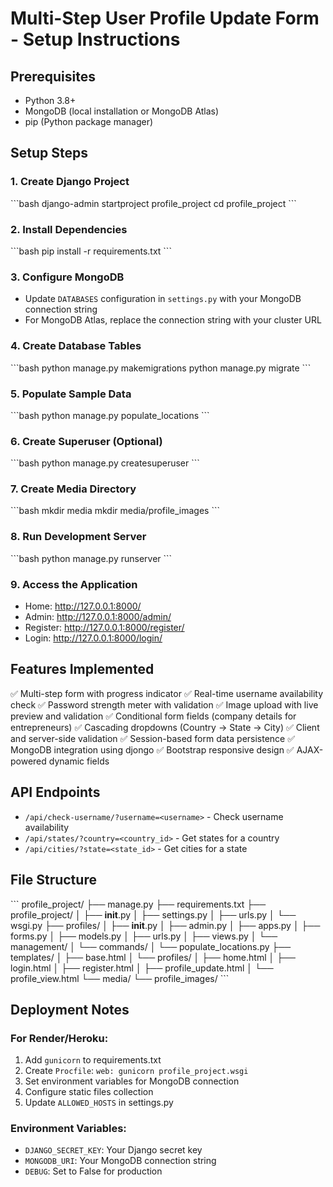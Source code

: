 # Multi-Step User Profile Update Form - Setup Instructions

## Prerequisites
- Python 3.8+
- MongoDB (local installation or MongoDB Atlas)
- pip (Python package manager)

## Setup Steps

### 1. Create Django Project
\`\`\`bash
django-admin startproject profile_project
cd profile_project
\`\`\`

### 2. Install Dependencies
\`\`\`bash
pip install -r requirements.txt
\`\`\`

### 3. Configure MongoDB
- Update `DATABASES` configuration in `settings.py` with your MongoDB connection string
- For MongoDB Atlas, replace the connection string with your cluster URL

### 4. Create Database Tables
\`\`\`bash
python manage.py makemigrations
python manage.py migrate
\`\`\`

### 5. Populate Sample Data
\`\`\`bash
python manage.py populate_locations
\`\`\`

### 6. Create Superuser (Optional)
\`\`\`bash
python manage.py createsuperuser
\`\`\`

### 7. Create Media Directory
\`\`\`bash
mkdir media
mkdir media/profile_images
\`\`\`

### 8. Run Development Server
\`\`\`bash
python manage.py runserver
\`\`\`

### 9. Access the Application
- Home: http://127.0.0.1:8000/
- Admin: http://127.0.0.1:8000/admin/
- Register: http://127.0.0.1:8000/register/
- Login: http://127.0.0.1:8000/login/

## Features Implemented

✅ Multi-step form with progress indicator
✅ Real-time username availability check
✅ Password strength meter with validation
✅ Image upload with live preview and validation
✅ Conditional form fields (company details for entrepreneurs)
✅ Cascading dropdowns (Country → State → City)
✅ Client and server-side validation
✅ Session-based form data persistence
✅ MongoDB integration using djongo
✅ Bootstrap responsive design
✅ AJAX-powered dynamic fields

## API Endpoints

- `/api/check-username/?username=<username>` - Check username availability
- `/api/states/?country=<country_id>` - Get states for a country
- `/api/cities/?state=<state_id>` - Get cities for a state

## File Structure

\`\`\`
profile_project/
├── manage.py
├── requirements.txt
├── profile_project/
│   ├── __init__.py
│   ├── settings.py
│   ├── urls.py
│   └── wsgi.py
├── profiles/
│   ├── __init__.py
│   ├── admin.py
│   ├── apps.py
│   ├── forms.py
│   ├── models.py
│   ├── urls.py
│   ├── views.py
│   └── management/
│       └── commands/
│           └── populate_locations.py
├── templates/
│   ├── base.html
│   └── profiles/
│       ├── home.html
│       ├── login.html
│       ├── register.html
│       ├── profile_update.html
│       └── profile_view.html
└── media/
    └── profile_images/
\`\`\`

## Deployment Notes

### For Render/Heroku:
1. Add `gunicorn` to requirements.txt
2. Create `Procfile`: `web: gunicorn profile_project.wsgi`
3. Set environment variables for MongoDB connection
4. Configure static files collection
5. Update `ALLOWED_HOSTS` in settings.py

### Environment Variables:
- `DJANGO_SECRET_KEY`: Your Django secret key
- `MONGODB_URI`: Your MongoDB connection string
- `DEBUG`: Set to False for production
